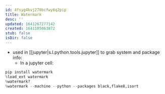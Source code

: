```yaml
---
id: 4fsyg4kvj278bcfwy8q2pip
title: Watermark
desc: ''
updated: 1641267277142
created: 1641105063872
stub: false
isDir: false
---
```



- used in [[jupyter|s.l.python.tools.jupyter]] to grab system and package info:
  - In a jupyter cell:

```python
pip install watermark
%load_ext watermark
%watermark?
%watermark --machine --python --packages black,flake8,isort
```
